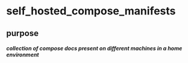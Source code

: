 # self_hosted_compose_manifests

## purpose

##### collection of compose docs present on different machines in a home environment
